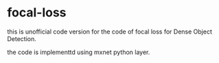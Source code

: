 # focal-loss

this is unofficial code version for the code of focal loss for Dense Object Detection.

the code is implementtd using mxnet python layer.



